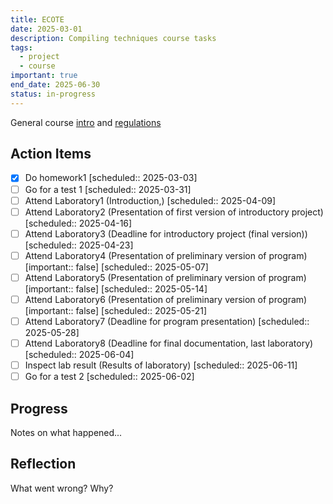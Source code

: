 ```yaml
---
title: ECOTE
date: 2025-03-01
description: Compiling techniques course tasks
tags:
  - project
  - course
important: true
end_date: 2025-06-30
status: in-progress
---
```

General course [intro](https://studia.elka.pw.edu.pl/f-raw/25L/103A-CSCSN-ISA-ECOTE/priv//ECOTE.pdf) and [regulations](https://studia.elka.pw.edu.pl/f-raw/25L/103A-CSCSN-ISA-ECOTE/priv//ECOTE-regL2025.pdf)

## Action Items

- [x] Do homework1  [scheduled:: 2025-03-03]
- [ ] Go for a test 1  [scheduled:: 2025-03-31]
- [ ] Attend Laboratory1 (Introduction,)  [scheduled:: 2025-04-09]
- [ ] Attend Laboratory2 (Presentation of first version of introductory project)  [scheduled:: 2025-04-16]
- [ ] Attend Laboratory3 (Deadline for introductory project (final version))  [scheduled:: 2025-04-23]
- [ ] Attend Laboratory4 (Presentation of preliminary version of program) [important:: false] [scheduled:: 2025-05-07]
- [ ] Attend Laboratory5 (Presentation of preliminary version of program) [important:: false] [scheduled:: 2025-05-14]
- [ ] Attend Laboratory6 (Presentation of preliminary version of program) [important:: false] [scheduled:: 2025-05-21]
- [ ] Attend Laboratory7 (Deadline for program presentation)  [scheduled:: 2025-05-28]
- [ ] Attend Laboratory8 (Deadline for final documentation, last laboratory)  [scheduled:: 2025-06-04]
- [ ] Inspect lab result  (Results of laboratory)  [scheduled:: 2025-06-11]
- [ ] Go for a test 2  [scheduled:: 2025-06-02]

## Progress

Notes on what happened...

## Reflection

What went wrong? Why?
